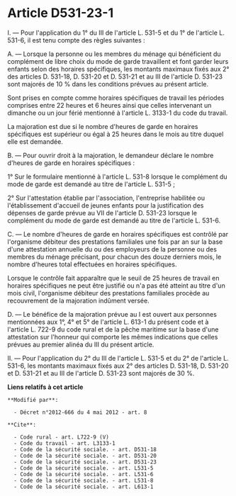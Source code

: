 # Article D531-23-1

I. ― Pour l'application du 1° du III de l'article L. 531-5 et du 1° de l'article L. 531-6, il est tenu compte des règles
suivantes : 

A. ― Lorsque la personne ou les membres du ménage qui bénéficient du complément de libre choix du mode de garde travaillent
et font garder leurs enfants selon des horaires spécifiques, les montants maximaux fixés aux 2° des articles D. 531-18, 
D. 531-20 et D. 531-21 et au III de l'article D. 531-23 sont majorés de 10 % dans les conditions prévues au présent article. 

Sont prises en compte comme horaires spécifiques de travail les périodes comprises entre 22 heures et 6 heures ainsi que
celles intervenant un dimanche ou un jour férié mentionné à l'article L. 3133-1 du code du travail. 

La majoration est due si le nombre d'heures de garde en horaires spécifiques est supérieur ou égal à 25 heures dans le mois
au titre duquel elle est demandée. 

B. ― Pour ouvrir droit à la majoration, le demandeur déclare le nombre d'heures de garde en horaires spécifiques : 

1° Sur le formulaire mentionné à l'article L. 531-8 lorsque le complément du mode de garde est demandé au titre de l'article
L. 531-5 ; 

2° Sur l'attestation établie par l'association, l'entreprise habilitée ou l'établissement d'accueil de jeunes enfants pour la
justification des dépenses de garde prévue au VII de l'article D. 531-23 lorsque le complément du mode de garde est demandé
au titre de l'article L. 531-6. 

C. ― Le nombre d'heures de garde en horaires spécifiques est contrôlé par l'organisme débiteur des prestations familiales une
fois par an sur la base d'une attestation annuelle du ou des employeurs de la personne ou des membres du ménage précisant,
pour chacun des douze derniers mois, le nombre d'heures total effectuées en horaires spécifiques. 

Lorsque le contrôle fait apparaître que le seuil de 25 heures de travail en horaires spécifiques ne peut être justifié ou n'a
pas été atteint au titre d'un mois civil, l'organisme débiteur des prestations familiales procède au recouvrement de la
majoration indûment versée. 

D. ― Le bénéfice de la majoration prévue au I est ouvert aux personnes mentionnées aux 1°, 4° et 5° de l'article L. 613-1 du
présent code et à l'article L. 722-9 du code rural et de la pêche maritime sur la base d'une attestation sur l'honneur qui
comporte les mêmes indications que celles prévues au premier alinéa du III du présent article. 

II. ― Pour l'application du 2° du III de l'article L. 531-5 et du 2° de l'article L. 531-6, les montants maximaux fixés aux
2° des articles D. 531-18, D. 531-20 et D. 531-21 et au III de l'article D. 531-23 sont majorés de 30 %.

**Liens relatifs à cet article**

	**Modifié par**:

	  - Décret n°2012-666 du 4 mai 2012 - art. 8

	**Cite**:

	  - Code rural - art. L722-9 (V)
	  - Code du travail - art. L3133-1
	  - Code de la sécurité sociale. - art. D531-18
	  - Code de la sécurité sociale. - art. D531-20
	  - Code de la sécurité sociale. - art. D531-23
	  - Code de la sécurité sociale. - art. L531-5
	  - Code de la sécurité sociale. - art. L531-6
	  - Code de la sécurité sociale. - art. L531-8
	  - Code de la sécurité sociale. - art. L613-1
